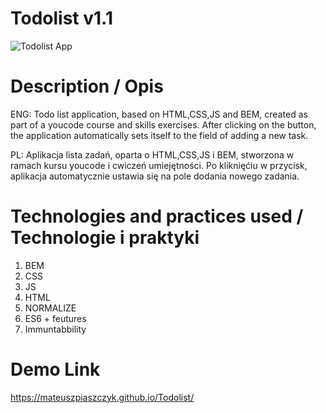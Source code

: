 # Todolist v1.1
![Todolist App](https://piaszczykstudio.pl/wp-content/uploads/2023/02/todolist-app.gif)

# Description / Opis
ENG: Todo list application, based on HTML,CSS,JS and BEM, created as part of a youcode course and skills exercises.
After clicking on the button, the application automatically sets itself to the field of adding a new task.

PL: Aplikacja lista zadań, oparta o HTML,CSS,JS i BEM, stworzona w ramach kursu youcode i cwiczeń umiejętności.
Po kliknięćiu w przycisk, aplikacja automatycznie ustawia się na pole dodania nowego zadania.

# Technologies and practices used / Technologie i praktyki
1. BEM
2. CSS
3. JS
4. HTML
5. NORMALIZE
6. ES6 + feutures
7. Immuntabbility
# Demo Link
https://mateuszpiaszczyk.github.io/Todolist/
